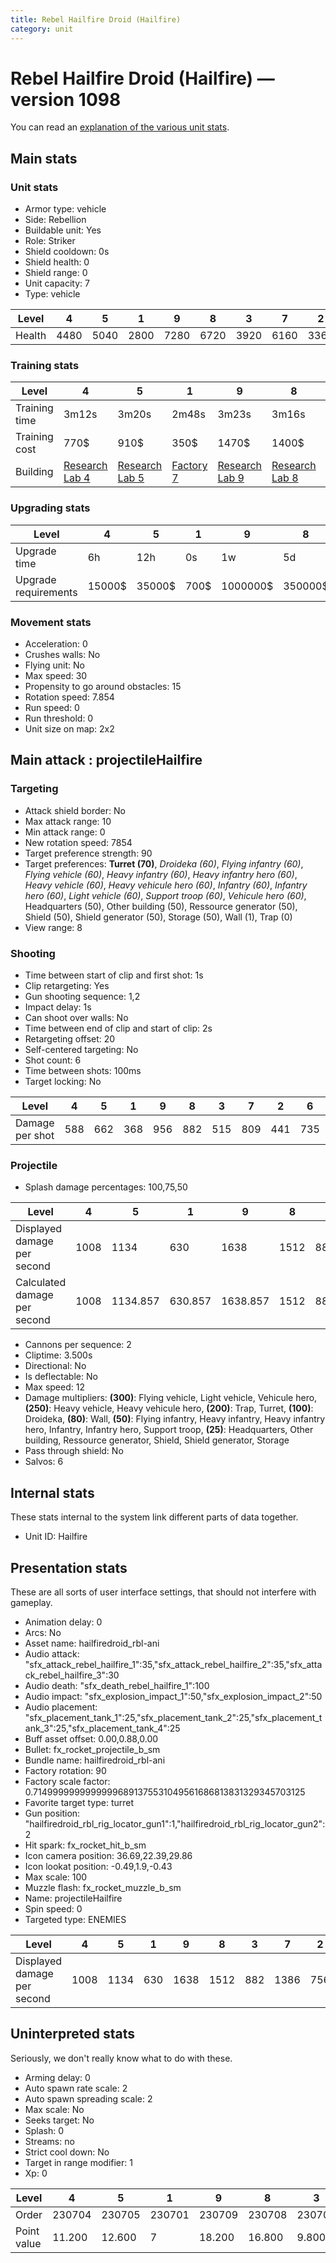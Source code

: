 ```yaml
---
title: Rebel Hailfire Droid (Hailfire)
category: unit
---
```


# Rebel Hailfire Droid (Hailfire) — version 1098

You can read an [explanation  of the various unit stats](unitexplained.md).

## Main stats

### Unit stats

  * Armor type: vehicle
  * Side: Rebellion
  * Buildable unit: Yes
  * Role: Striker
  * Shield cooldown: 0s
  * Shield health: 0
  * Shield range: 0
  * Unit capacity: 7
  * Type: vehicle

|Level |4   |5   |1   |9   |8   |3   |7   |2   |6   |10  |
|------|----|----|----|----|----|----|----|----|----|----|
|Health|4480|5040|2800|7280|6720|3920|6160|3360|5600|8400|


### Training stats

|Level        |4                                     |5                                     |1                             |9                                     |8                                     |3                                     |7                                     |2                                     |6                                     |10                                     |
|-------------|--------------------------------------|--------------------------------------|------------------------------|--------------------------------------|--------------------------------------|--------------------------------------|--------------------------------------|--------------------------------------|--------------------------------------|---------------------------------------|
|Training time|3m12s                                 |3m20s                                 |2m48s                         |3m23s                                 |3m16s                                 |3m4s                                  |3m36s                                 |2m56s                                 |3m28s                                 |3m30s                                  |
|Training cost|770$                                  |910$                                  |350$                          |1470$                                 |1400$                                 |630$                                  |1190$                                 |490$                                  |1050$                                 |1610$                                  |
|Building     |[Research Lab 4](rebelOffenseLab.html)|[Research Lab 5](rebelOffenseLab.html)|[Factory 7](rebelFactory.html)|[Research Lab 9](rebelOffenseLab.html)|[Research Lab 8](rebelOffenseLab.html)|[Research Lab 3](rebelOffenseLab.html)|[Research Lab 7](rebelOffenseLab.html)|[Research Lab 2](rebelOffenseLab.html)|[Research Lab 6](rebelOffenseLab.html)|[Research Lab 10](rebelOffenseLab.html)|


### Upgrading stats

|Level               |4     |5     |1   |9       |8      |3    |7      |2    |6      |10      |
|--------------------|------|------|----|--------|-------|-----|-------|-----|-------|--------|
|Upgrade time        |6h    |12h   |0s  |1w      |5d     |2h   |3d     |45m  |2d     |1w3d    |
|Upgrade requirements|15000$|35000$|700$|1000000$|350000$|6000$|175000$|3000$|115000$|2000000$|


### Movement stats

  * Acceleration: 0
  * Crushes walls: No
  * Flying unit: No
  * Max speed: 30
  * Propensity to go around obstacles: 15
  * Rotation speed: 7.854
  * Run speed: 0
  * Run threshold: 0
  * Unit size on map: 2x2

## Main attack : projectileHailfire

### Targeting

  * Attack shield border: No
  * Max attack range: 10
  * Min attack range: 0
  * New rotation speed: 7854
  * Target preference strength: 90
  * Target preferences: **Turret (70)**, _Droideka (60)_, _Flying infantry (60)_, _Flying vehicle (60)_, _Heavy infantry (60)_, _Heavy infantry hero (60)_, _Heavy vehicle (60)_, _Heavy vehicule hero (60)_, _Infantry (60)_, _Infantry hero (60)_, _Light vehicle (60)_, _Support troop (60)_, _Vehicule hero (60)_, Headquarters (50), Other building (50), Ressource generator (50), Shield (50), Shield generator (50), Storage (50), Wall (1), Trap (0)
  * View range: 8

### Shooting

  * Time between start of clip and first shot: 1s
  * Clip retargeting: Yes
  * Gun shooting sequence: 1,2
  * Impact delay: 1s
  * Can shoot over walls: No
  * Time between end of clip and start of clip: 2s
  * Retargeting offset: 20
  * Self-centered targeting: No
  * Shot count: 6
  * Time between shots: 100ms
  * Target locking: No

|Level          |4  |5  |1  |9  |8  |3  |7  |2  |6  |10  |
|---------------|---|---|---|---|---|---|---|---|---|----|
|Damage per shot|588|662|368|956|882|515|809|441|735|1103|


### Projectile

  * Splash damage percentages: 100,75,50

|Level                       |4   |5       |1      |9       |8   |3      |7       |2  |6   |10      |
|----------------------------|----|--------|-------|--------|----|-------|--------|---|----|--------|
|Displayed damage per second |1008|1134    |630    |1638    |1512|882    |1386    |756|1260|1890    |
|Calculated damage per second|1008|1134.857|630.857|1638.857|1512|882.857|1386.857|756|1260|1890.857|


  * Cannons per sequence: 2
  * Cliptime: 3.500s
  * Directional: No
  * Is deflectable: No
  * Max speed: 12
  * Damage multipliers: **(300)**: Flying vehicle, Light vehicle, Vehicule hero, **(250)**: Heavy vehicle, Heavy vehicule hero, **(200)**: Trap, Turret, **(100)**: Droideka, **(80)**: Wall, **(50)**: Flying infantry, Heavy infantry, Heavy infantry hero, Infantry, Infantry hero, Support troop, **(25)**: Headquarters, Other building, Ressource generator, Shield, Shield generator, Storage
  * Pass through shield: No
  * Salvos: 6

## Internal stats

These stats internal to the system link different parts of data together.

  * Unit ID: Hailfire

## Presentation stats

These are all sorts of user interface settings, that should not interfere with gameplay.

  * Animation delay: 0
  * Arcs: No
  * Asset name: hailfiredroid_rbl-ani
  * Audio attack: "sfx_attack_rebel_hailfire_1":35,"sfx_attack_rebel_hailfire_2":35,"sfx_attack_rebel_hailfire_3":30
  * Audio death: "sfx_death_rebel_hailfire_1":100
  * Audio impact: "sfx_explosion_impact_1":50,"sfx_explosion_impact_2":50
  * Audio placement: "sfx_placement_tank_1":25,"sfx_placement_tank_2":25,"sfx_placement_tank_3":25,"sfx_placement_tank_4":25
  * Buff asset offset: 0.00,0.88,0.00
  * Bullet: fx_rocket_projectile_b_sm
  * Bundle name: hailfiredroid_rbl-ani
  * Factory rotation: 90
  * Factory scale factor: 0.71499999999999996891375531049561686813831329345703125
  * Favorite target type: turret
  * Gun position: "hailfiredroid_rbl_rig_locator_gun1":1,"hailfiredroid_rbl_rig_locator_gun2":2
  * Hit spark: fx_rocket_hit_b_sm
  * Icon camera position: 36.69,22.39,29.86
  * Icon lookat position: -0.49,1.9,-0.43
  * Max scale: 100
  * Muzzle flash: fx_rocket_muzzle_b_sm
  * Name: projectileHailfire
  * Spin speed: 0
  * Targeted type: ENEMIES

|Level                      |4   |5   |1  |9   |8   |3  |7   |2  |6   |10  |
|---------------------------|----|----|---|----|----|---|----|---|----|----|
|Displayed damage per second|1008|1134|630|1638|1512|882|1386|756|1260|1890|


## Uninterpreted stats

Seriously, we don't really know what to do with these.

  * Arming delay: 0
  * Auto spawn rate scale: 2
  * Auto spawn spreading scale: 2
  * Max scale: No
  * Seeks target: No
  * Splash: 0
  * Streams: no
  * Strict cool down: No
  * Target in range modifier: 1
  * Xp: 0

|Level      |4     |5     |1     |9     |8     |3     |7     |2     |6     |10    |
|-----------|------|------|------|------|------|------|------|------|------|------|
|Order      |230704|230705|230701|230709|230708|230703|230707|230702|230706|230710|
|Point value|11.200|12.600|7     |18.200|16.800|9.800 |15.400|8.400 |14    |21    |


